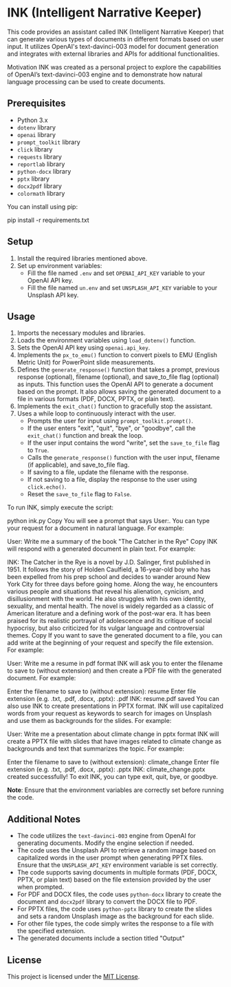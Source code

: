 # INK (Intelligent Narrative Keeper)

This code provides an assistant called INK (Intelligent Narrative Keeper) that can generate various types of documents in different formats based on user input. It utilizes OpenAI's text-davinci-003 model for document generation and integrates with external libraries and APIs for additional functionalities.

Motivation
INK was created as a personal project to explore the capabilities of OpenAI’s text-davinci-003 engine and to demonstrate how natural language processing can be used to create documents.

## Prerequisites
- Python 3.x
- `dotenv` library
- `openai` library
- `prompt_toolkit` library
- `click` library
- `requests` library
- `reportlab` library
- `python-docx` library
- `pptx` library
- `docx2pdf` library
- `colormath` library

You can install using pip:

pip install -r requirements.txt


## Setup
1. Install the required libraries mentioned above.
2. Set up environment variables:
   - Fill the file named `.env` and set `OPENAI_API_KEY` variable to your OpenAI API key.
   - Fill the file named `un.env` and set `UNSPLASH_API_KEY` variable to your Unsplash API key.

## Usage
1. Imports the necessary modules and libraries.
2. Loads the environment variables using `load_dotenv()` function.
3. Sets the OpenAI API key using `openai.api_key`.
4. Implements the `px_to_emu()` function to convert pixels to EMU (English Metric Unit) for PowerPoint slide measurements.
5. Defines the `generate_response()` function that takes a prompt, previous response (optional), filename (optional), and save_to_file flag (optional) as inputs. This function uses the OpenAI API to generate a document based on the prompt. It also allows saving the generated document to a file in various formats (PDF, DOCX, PPTX, or plain text).
6. Implements the `exit_chat()` function to gracefully stop the assistant.
7. Uses a while loop to continuously interact with the user.
   - Prompts the user for input using `prompt_toolkit.prompt()`.
   - If the user enters "exit", "quit", "bye", or "goodbye", call the `exit_chat()` function and break the loop.
   - If the user input contains the word "write", set the `save_to_file` flag to `True`.
   - Calls the `generate_response()` function with the user input, filename (if applicable), and save_to_file flag.
   - If saving to a file, update the filename with the response.
   - If not saving to a file, display the response to the user using `click.echo()`.
   - Reset the `save_to_file` flag to `False`.

To run INK, simply execute the script:

python ink.py
Copy
You will see a prompt that says User:. You can type your request for a document in natural language. For example:

User: Write me a summary of the book "The Catcher in the Rye"
Copy
INK will respond with a generated document in plain text. For example:

INK: The Catcher in the Rye is a novel by J.D. Salinger, first published in 1951. It follows the story of Holden Caulfield, a 16-year-old boy who has been expelled from his prep school and decides to wander around New York City for three days before going home. Along the way, he encounters various people and situations that reveal his alienation, cynicism, and disillusionment with the world. He also struggles with his own identity, sexuality, and mental health. The novel is widely regarded as a classic of American literature and a defining work of the post-war era. It has been praised for its realistic portrayal of adolescence and its critique of social hypocrisy, but also criticized for its vulgar language and controversial themes.
Copy
If you want to save the generated document to a file, you can add write at the beginning of your request and specify the file extension. For example:

User: Write me a resume in pdf format
INK will ask you to enter the filename to save to (without extension) and then create a PDF file with the generated document. For example:

Enter the filename to save to (without extension): resume
Enter file extension (e.g. .txt, .pdf, .docx, .pptx): .pdf
INK: resume.pdf saved
You can also use INK to create presentations in PPTX format. INK will use capitalized words from your request as keywords to search for images on Unsplash and use them as backgrounds for the slides. For example:

User: Write me a presentation about climate change in pptx format
INK will create a PPTX file with slides that have images related to climate change as backgrounds and text that summarizes the topic. For example:

Enter the filename to save to (without extension): climate_change
Enter file extension (e.g. .txt, .pdf, .docx, .pptx): .pptx
INK: climate_change.pptx created successfully!
To exit INK, you can type exit, quit, bye, or goodbye.

**Note**: Ensure that the environment variables are correctly set before running the code.

## Additional Notes
- The code utilizes the `text-davinci-003` engine from OpenAI for generating documents. Modify the engine selection if needed.
- The code uses the Unsplash API to retrieve a random image based on capitalized words in the user prompt when generating PPTX files. Ensure that the `UNSPLASH_API_KEY` environment variable is set correctly.
- The code supports saving documents in multiple formats (PDF, DOCX, PPTX, or plain text) based on the file extension provided by the user when prompted.
- For PDF and DOCX files, the code uses `python-docx` library to create the document and `docx2pdf` library to convert the DOCX file to PDF.
- For PPTX files, the code uses `python-pptx` library to create the slides and sets a random Unsplash image as the background for each slide.
- For other file types, the code simply writes the response to a file with the specified extension.
- The generated documents include a section titled "Output"

## License

This project is licensed under the [MIT License](LICENSE).
